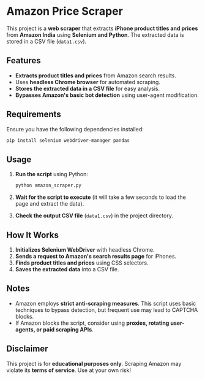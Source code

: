 # Amazon Price Scraper

This project is a **web scraper** that extracts **iPhone product titles and prices** from **Amazon India** using **Selenium and Python**. The extracted data is stored in a CSV file (`data1.csv`).

## Features
- **Extracts product titles and prices** from Amazon search results.
- Uses **headless Chrome browser** for automated scraping.
- **Stores the extracted data in a CSV file** for easy analysis.
- **Bypasses Amazon's basic bot detection** using user-agent modification.

## Requirements
Ensure you have the following dependencies installed:

```bash
pip install selenium webdriver-manager pandas
```

## Usage
1. **Run the script** using Python:

   ```bash
   python amazon_scraper.py
   ```

2. **Wait for the script to execute** (it will take a few seconds to load the page and extract the data).
3. **Check the output CSV file** (`data1.csv`) in the project directory.

## How It Works
1. **Initializes Selenium WebDriver** with headless Chrome.
2. **Sends a request to Amazon's search results page** for iPhones.
3. **Finds product titles and prices** using CSS selectors.
4. **Saves the extracted data** into a CSV file.

## Notes
- Amazon employs **strict anti-scraping measures**. This script uses basic techniques to bypass detection, but frequent use may lead to CAPTCHA blocks.
- If Amazon blocks the script, consider using **proxies, rotating user-agents, or paid scraping APIs**.

## Disclaimer
This project is for **educational purposes only**. Scraping Amazon may violate its **terms of service**. Use at your own risk!

